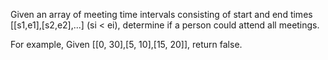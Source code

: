 Given an array of meeting time intervals consisting of start and end times [[s1,e1],[s2,e2],...] (si < ei), determine if a person could attend all meetings.

For example, Given [[0, 30],[5, 10],[15, 20]], return false.
